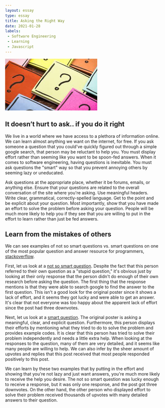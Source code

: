 ```yaml
---
layout: essay
type: essay
title: Asking the Right Way
date: 2021-01-28
labels:
 - Software Engineering
 - Learning
 - Javascript
---
```


<img class="ui medium right floated rounded image" src="/images/questions.jpeg">

## It doesn’t hurt to ask.. if you do it right
We live in a world where we have access to a plethora of information online. We can learn almost anything we want on the internet, for free. If you ask someone a question that you could've quickly figured out through a simple google search, that person may be reluctant to help you. You must display effort rather than seeming like you want to be spoon-fed answers. When it comes to software engineering, having questions is inevitable. You must ask questions the "smart" way so that you prevent annoying others by seeming lazy or uneducated. 

Ask questions at the appropriate place, whether it be forums, emails, or anything else. Ensure that your questions are related to the overall conversation of the site where you're asking. Use meaningful headers. Write clear, grammatical, correctly-spelled language. Get to the point and be explicit about your question. Most importantly, show that you have made an effort to solve the problem before asking your question. People will be much more likely to help you if they see that you are willing to put in the effort to learn rather than just be fed answers. 

## Learn from the mistakes of others
We can see examples of not so smart questions vs. smart questions on one of the most popular question and answer resource for programmers, [stackoverflow](https://stackoverflow.com/questions). 

First, let us look at a [not so smart question](https://stackoverflow.com/questions/58280128/stupid-question-about-kubernetes-upgrade-between-versions). Despite the fact that this person referred to their own question as a "stupid question," it's obvious just by looking at their only response that the person didn't do enough of their own research before asking the question. The first thing that the response mentions is that they were able to search google to find the answer to the first question. This isn't a good look for the original poster since it shows a lack of effort, and it seems they got lucky and were able to get an answer. It's clear that not everyone was too happy about the apparent lack of effort since the post had three downvotes. 

Next, let us look at a [smart question](https://stackoverflow.com/questions/14220321/how-do-i-return-the-response-from-an-asynchronous-call). The original poster is asking a meaningful, clear, and explicit question. Furthermore, this person displays their efforts by mentioning what they tried to do to solve the problem and provides example codes. It is clear that this person has tried to solve their problem independently and needs a little extra help. When looking at the responses to the question, many of them are very detailed, and it seems like many people are willing to help. We can also infer by the sheer amount of upvotes and replies that this post received that most people responded positively to this post. 

We can learn by these two examples that by putting in the effort and showing that you're not lazy and just want answers, you're much more likely to receive the help you desire. The not so smart question was lucky enough to receive a response, but it was only one response, and the post got three downvotes. On the other hand, the other person who displayed effort to solve their problem received thousands of upvotes with many detailed answers to their question.
